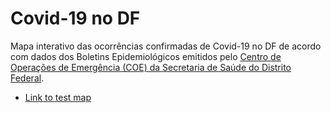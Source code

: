 # Covid-19 no DF

Mapa interativo das ocorrências confirmadas de Covid-19 no DF de acordo com dados dos Boletins Epidemiológicos emitidos pelo [Centro de Operações de Emergência (COE) da Secretaria de Saúde do Distrito Federal](http://www.saude.df.gov.br/informativos-do-centro-de-operacoes-de-emergencia-coe/).

 - [Link to test map](https://automating-gis-processes.github.io/exercise-5-HTenkanen/test_map.html)
